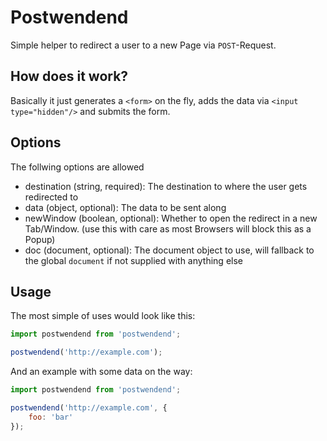 # Postwendend

Simple helper to redirect a user to a new Page via `POST`-Request.

## How does it work?

Basically it just generates a `<form>` on the fly, adds the data via `<input type="hidden"/>` and submits the form.

## Options

The follwing options are allowed

 - destination (string, required): The destination to where the user gets redirected to
 - data (object, optional): The data to be sent along
 - newWindow (boolean, optional): Whether to open the redirect in a new Tab/Window. (use this with care as most Browsers will block this as a Popup)
 - doc (document, optional): The document object to use, will fallback to the global `document` if not supplied with anything else

## Usage

The most simple of uses would look like this:
```javascript
import postwendend from 'postwendend';

postwendend('http://example.com');
```

And an example with some data on the way:
```javascript
import postwendend from 'postwendend';

postwendend('http://example.com', {
    foo: 'bar' 
});
```
